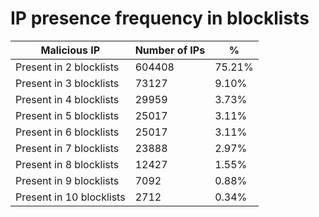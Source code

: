 # IP presence frequency in blocklists
| Malicious IP | Number of IPs | % |
|----|----|----|
| Present in 2 blocklists | 604408 | 75.21% |
| Present in 3 blocklists | 73127 | 9.10% |
| Present in 4 blocklists | 29959 | 3.73% |
| Present in 5 blocklists | 25017 | 3.11% |
| Present in 6 blocklists | 25017 | 3.11% |
| Present in 7 blocklists | 23888 | 2.97% |
| Present in 8 blocklists | 12427 | 1.55% |
| Present in 9 blocklists | 7092 | 0.88% |
| Present in 10 blocklists | 2712 | 0.34% |
